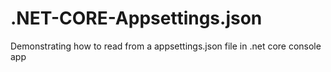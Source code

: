 # .NET-CORE-Appsettings.json
Demonstrating how to read from a appsettings.json file in .net core console app
